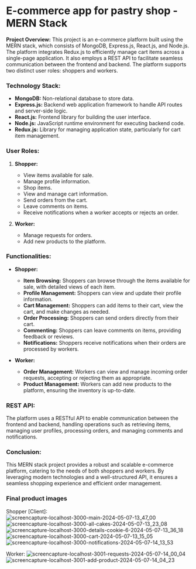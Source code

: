 # E-commerce app for pastry shop - MERN Stack

**Project Overview:**
This project is an e-commerce platform built using the MERN stack, which consists of MongoDB, Express.js, React.js, and Node.js. The platform integrates Redux.js to efficiently manage cart items across a single-page application. It also employs a REST API to facilitate seamless communication between the frontend and backend. The platform supports two distinct user roles: shoppers and workers.

### **Technology Stack:**
- **MongoDB:** Non-relational database to store data.
- **Express.js:** Backend web application framework to handle API routes and server-side logic.
- **React.js:** Frontend library for building the user interface.
- **Node.js:** JavaScript runtime environment for executing backend code.
- **Redux.js:** Library for managing application state, particularly for cart item management.

### **User Roles:**

1. **Shopper:**
   - View items available for sale.
   - Manage profile information.
   - Shop items.
   - View and manage cart information.
   - Send orders from the cart.
   - Leave comments on items.
   - Receive notifications when a worker accepts or rejects an order.

2. **Worker:**
   - Manage requests for orders.
   - Add new products to the platform.

### **Functionalities:**

- **Shopper:**
  - **Item Browsing:** Shoppers can browse through the items available for sale, with detailed views of each item.
  - **Profile Management:** Shoppers can view and update their profile information.
  - **Cart Management:** Shoppers can add items to their cart, view the cart, and make changes as needed.
  - **Order Processing:** Shoppers can send orders directly from their cart.
  - **Commenting:** Shoppers can leave comments on items, providing feedback or reviews.
  - **Notifications:** Shoppers receive notifications when their orders are processed by workers.

- **Worker:**
  - **Order Management:** Workers can view and manage incoming order requests, accepting or rejecting them as appropriate.
  - **Product Management:** Workers can add new products to the platform, ensuring the inventory is up-to-date.

### **REST API:**
The platform uses a RESTful API to enable communication between the frontend and backend, handling operations such as retrieving items, managing user profiles, processing orders, and managing comments and notifications.

### **Conclusion:**
This MERN stack project provides a robust and scalable e-commerce platform, catering to the needs of both shoppers and workers. By leveraging modern technologies and a well-structured API, it ensures a seamless shopping experience and efficient order management.

### Final product images

Shopper [Client]:
![screencapture-localhost-3000-main-2024-05-07-13_47_00](https://github.com/zarkobabic/E-commerce-app-for-a-pastry-shop---MERN-stack/assets/92127059/fbc68e98-4d89-41f8-beca-6c71debdb478)
![screencapture-localhost-3000-all-cakes-2024-05-07-13_23_08](https://github.com/zarkobabic/E-commerce-app-for-a-pastry-shop---MERN-stack/assets/92127059/692ff4f9-e04f-4527-a912-c40636ef1c57)
![screencapture-localhost-3000-details-cookie-6-2024-05-07-13_36_18](https://github.com/zarkobabic/E-commerce-app-for-a-pastry-shop---MERN-stack/assets/92127059/0c2d5c9f-aca0-4e46-8ce6-8403c246842f)
![screencapture-localhost-3000-cart-2024-05-07-13_15_05](https://github.com/zarkobabic/E-commerce-app-for-a-pastry-shop---MERN-stack/assets/92127059/454f1a4a-ae03-4cd3-8199-35a1e1982cec)
![screencapture-localhost-3000-notifications-2024-05-07-14_13_53](https://github.com/zarkobabic/E-commerce-app-for-a-pastry-shop---MERN-stack/assets/92127059/4ef1b5af-aeba-4740-8ffd-ca75d1ff49d0)

Worker:
![screencapture-localhost-3001-requests-2024-05-07-14_00_04](https://github.com/zarkobabic/E-commerce-app-for-a-pastry-shop---MERN-stack/assets/92127059/19235b0d-b924-401f-a355-70dd5cfe321c)
![screencapture-localhost-3001-add-product-2024-05-07-14_04_23](https://github.com/zarkobabic/E-commerce-app-for-a-pastry-shop---MERN-stack/assets/92127059/3c26113a-77b2-4b30-8aca-9b966df3edd6)
